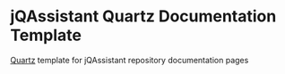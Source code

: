# jQAssistant Quartz Documentation Template
[Quartz](https://github.com/jackyzha0/quartz) template for jQAssistant repository documentation pages
